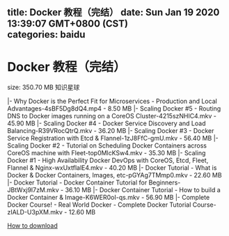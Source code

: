 
title: Docker 教程（完结）
date: Sun Jan 19 2020 13:39:07 GMT+0800 (CST)    
categories: baidu
---

# Docker 教程（完结）
size: 350.70 MB
 知识星球
 
|- Why Docker is the Perfect Fit for Microservices - Production and Local Advantages-4sBF5Dg8dQ4.mp4 - 8.50 MB
|- Scaling Docker #5 - Routing DNS to Docker images running on a CoreOS Cluster-4215szNHlC4.mkv - 45.90 MB
|- Scaling Docker #4 - Docker Service Discovery and Load Balancing-R39VRocQtrQ.mkv - 36.20 MB
|- Scaling Docker #3 - Docker Service Registration with Etcd & Flannel-1zJ8FfC-gmU.mkv - 56.40 MB
|- Scaling Docker #2 - Tutorial on Scheduling Docker Containers across CoreOS machine with Fleet-top0MlcKSw4.mkv - 35.30 MB
|- Scaling Docker #1 - High Availability Docker DevOps with CoreOS, Etcd, Fleet, Flannel & Nginx-wxUxtflalE4.mkv - 40.20 MB
|- Docker Tutorial - What is Docker & Docker Containers, Images, etc-pGYAg7TMmp0.mkv - 22.60 MB
|- Docker Tutorial - Docker Container Tutorial for Beginners-JBtWxj9l7zM.mkv - 36.10 MB
|- Docker Container Tutorial - How to build a Docker Container & Image-K6WER0oI-qs.mkv - 56.90 MB
|- Complete Docker Course! - Real World Docker - Complete Docker Tutorial Course-zIALD-U3pXM.mkv - 12.60 MB

[How to download](https://bpcam.bemobtrk.com/go/2ceec3aa-1ca2-46d6-b9ff-aaa5c184517c?jno=2653)